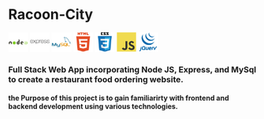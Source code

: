 # Racoon-City 
<img src="https://github.com/devicons/devicon/blob/master/icons/nodejs/nodejs-original-wordmark.svg" title="jquery" alt="jquery" width="40" height="40"/>
<img src="https://github.com/devicons/devicon/blob/master/icons/express/express-original-wordmark.svg" title="jquery" alt="jquery" width="40" height="40"/>
<img src="https://github.com/devicons/devicon/blob/master/icons/mysql/mysql-original-wordmark.svg" title="jquery" alt="jquery" width="40" height="40"/>
<img src="https://github.com/devicons/devicon/blob/master/icons/html5/html5-plain-wordmark.svg" title="HTML5" alt="HTML" width="40" height="40"/> 
<img src="https://github.com/devicons/devicon/blob/master/icons/css3/css3-original-wordmark.svg" title="CSS3" alt="CSS" width="40" height="40"/> 
<img src="https://github.com/devicons/devicon/blob/master/icons/javascript/javascript-original.svg" title="JavaScript" alt="JavaScript" width="40" height="40"/> 
<img src="https://github.com/devicons/devicon/blob/master/icons/jquery/jquery-plain-wordmark.svg" title="jquery" alt="jquery" width="40" height="40"/>

### Full Stack Web App incorporating Node JS, Express, and MySql to create a restaurant food ordering website. 

#### the Purpose of this project is to gain familiarirty with frontend and backend development using various technologies. 
